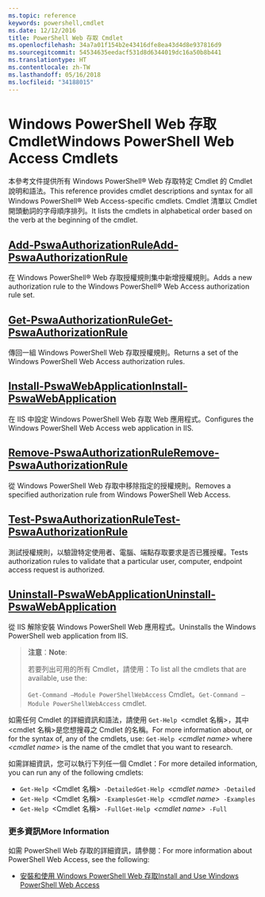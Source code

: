 ```yaml
---
ms.topic: reference
keywords: powershell,cmdlet
ms.date: 12/12/2016
title: PowerShell Web 存取 Cmdlet
ms.openlocfilehash: 34a7a01f154b2e43416dfe8ea43d4d8e937816d9
ms.sourcegitcommit: 54534635eedacf531d8d6344019dc16a50b8b441
ms.translationtype: HT
ms.contentlocale: zh-TW
ms.lasthandoff: 05/16/2018
ms.locfileid: "34188015"
---
```

# <a name="windows-powershell-web-access-cmdlets"></a><span data-ttu-id="ddb41-103">Windows PowerShell Web 存取 Cmdlet</span><span class="sxs-lookup"><span data-stu-id="ddb41-103">Windows PowerShell Web Access Cmdlets</span></span>

<span data-ttu-id="ddb41-104">本參考文件提供所有 Windows PowerShell® Web 存取特定 Cmdlet 的 Cmdlet 說明和語法。</span><span class="sxs-lookup"><span data-stu-id="ddb41-104">This reference provides cmdlet descriptions and syntax for all Windows PowerShell® Web Access-specific cmdlets.</span></span> <span data-ttu-id="ddb41-105">Cmdlet 清單以 Cmdlet 開頭動詞的字母順序排列。</span><span class="sxs-lookup"><span data-stu-id="ddb41-105">It lists the cmdlets in alphabetical order based on the verb at the beginning of the cmdlet.</span></span>

## <a name="add-pswaauthorizationruleadd-pswaauthorizationrulemd"></a>[<span data-ttu-id="ddb41-106">Add-PswaAuthorizationRule</span><span class="sxs-lookup"><span data-stu-id="ddb41-106">Add-PswaAuthorizationRule</span></span>](add-pswaauthorizationrule.md)

<span data-ttu-id="ddb41-107">在 Windows PowerShell® Web 存取授權規則集中新增授權規則。</span><span class="sxs-lookup"><span data-stu-id="ddb41-107">Adds a new authorization rule to the Windows PowerShell® Web Access authorization rule set.</span></span>

## <a name="get-pswaauthorizationruleget-pswaauthorizationrulemd"></a>[<span data-ttu-id="ddb41-108">Get-PswaAuthorizationRule</span><span class="sxs-lookup"><span data-stu-id="ddb41-108">Get-PswaAuthorizationRule</span></span>](get-pswaauthorizationrule.md)

<span data-ttu-id="ddb41-109">傳回一組 Windows PowerShell Web 存取授權規則。</span><span class="sxs-lookup"><span data-stu-id="ddb41-109">Returns a set of the Windows PowerShell Web Access authorization rules.</span></span>

## <a name="install-pswawebapplicationinstall-pswawebapplicationmd"></a>[<span data-ttu-id="ddb41-110">Install-PswaWebApplication</span><span class="sxs-lookup"><span data-stu-id="ddb41-110">Install-PswaWebApplication</span></span>](install-pswawebapplication.md)

<span data-ttu-id="ddb41-111">在 IIS 中設定 Windows PowerShell Web 存取 Web 應用程式。</span><span class="sxs-lookup"><span data-stu-id="ddb41-111">Configures the Windows PowerShell Web Access web application in IIS.</span></span>

## <a name="remove-pswaauthorizationruleremove-pswaauthorizationrulemd"></a>[<span data-ttu-id="ddb41-112">Remove-PswaAuthorizationRule</span><span class="sxs-lookup"><span data-stu-id="ddb41-112">Remove-PswaAuthorizationRule</span></span>](remove-pswaauthorizationrule.md)

<span data-ttu-id="ddb41-113">從 Windows PowerShell Web 存取中移除指定的授權規則。</span><span class="sxs-lookup"><span data-stu-id="ddb41-113">Removes a specified authorization rule from Windows PowerShell Web Access.</span></span>

## <a name="test-pswaauthorizationruletest-pswaauthorizationrulemd"></a>[<span data-ttu-id="ddb41-114">Test-PswaAuthorizationRule</span><span class="sxs-lookup"><span data-stu-id="ddb41-114">Test-PswaAuthorizationRule</span></span>](test-pswaauthorizationrule.md)

<span data-ttu-id="ddb41-115">測試授權規則，以驗證特定使用者、電腦、端點存取要求是否已獲授權。</span><span class="sxs-lookup"><span data-stu-id="ddb41-115">Tests authorization rules to validate that a particular user, computer, endpoint access request is authorized.</span></span>

## <a name="uninstall-pswawebapplicationuninstall-pswawebapplicationmd"></a>[<span data-ttu-id="ddb41-116">Uninstall-PswaWebApplication</span><span class="sxs-lookup"><span data-stu-id="ddb41-116">Uninstall-PswaWebApplication</span></span>](uninstall-pswawebapplication.md)

<span data-ttu-id="ddb41-117">從 IIS 解除安裝 Windows PowerShell Web 應用程式。</span><span class="sxs-lookup"><span data-stu-id="ddb41-117">Uninstalls the Windows PowerShell web application from IIS.</span></span>

><span data-ttu-id="ddb41-118">**注意**：</span><span class="sxs-lookup"><span data-stu-id="ddb41-118">**Note**:</span></span>
>
><span data-ttu-id="ddb41-119">若要列出可用的所有 Cmdlet，請使用：</span><span class="sxs-lookup"><span data-stu-id="ddb41-119">To list all the cmdlets that are available, use the:</span></span>
>
> <span data-ttu-id="ddb41-120">`Get-Command –Module PowerShellWebAccess` Cmdlet。</span><span class="sxs-lookup"><span data-stu-id="ddb41-120">`Get-Command –Module PowerShellWebAccess` cmdlet.</span></span>

<span data-ttu-id="ddb41-121">如需任何 Cmdlet 的詳細資訊和語法，請使用 `Get-Help `&lt;cmdlet 名稱&gt;，其中 &lt;cmdlet 名稱&gt;是您想搜尋之 Cmdlet 的名稱。</span><span class="sxs-lookup"><span data-stu-id="ddb41-121">For more information about, or for the syntax of, any of the cmdlets, use: `Get-Help `*&lt;cmdlet name&gt;* where *&lt;cmdlet name&gt;* is the name of the cmdlet that you want to research.</span></span>

<span data-ttu-id="ddb41-122">如需詳細資訊，您可以執行下列任一個 Cmdlet：</span><span class="sxs-lookup"><span data-stu-id="ddb41-122">For more detailed information, you can run any of the following cmdlets:</span></span>

- <span data-ttu-id="ddb41-123">`Get-Help `&lt;Cmdlet 名稱&gt;` -Detailed`</span><span class="sxs-lookup"><span data-stu-id="ddb41-123">`Get-Help `*&lt;cmdlet name&gt;*` -Detailed`</span></span>
- <span data-ttu-id="ddb41-124">`Get-Help `&lt;Cmdlet 名稱&gt;` -Examples`</span><span class="sxs-lookup"><span data-stu-id="ddb41-124">`Get-Help `*&lt;cmdlet name&gt;*` -Examples`</span></span>
- <span data-ttu-id="ddb41-125">`Get-Help `&lt;Cmdlet 名稱&gt;` -Full`</span><span class="sxs-lookup"><span data-stu-id="ddb41-125">`Get-Help `*&lt;cmdlet name&gt;*` -Full`</span></span>

### <a name="more-information"></a><span data-ttu-id="ddb41-126">更多資訊</span><span class="sxs-lookup"><span data-stu-id="ddb41-126">More Information</span></span>

<span data-ttu-id="ddb41-127">如需 PowerShell Web 存取的詳細資訊，請參閱：</span><span class="sxs-lookup"><span data-stu-id="ddb41-127">For more information about PowerShell Web Access, see the following:</span></span>

- [<span data-ttu-id="ddb41-128">安裝和使用 Windows PowerShell Web 存取</span><span class="sxs-lookup"><span data-stu-id="ddb41-128">Install and Use Windows PowerShell Web Access</span></span>](../install-and-use-windows-powershell-web-access.md)